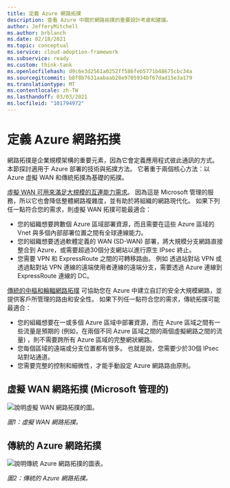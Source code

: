 ```yaml
---
title: 定義 Azure 網路拓撲
description: 查看 Azure 中關於網路拓撲的重要設計考慮和建議。
author: JefferyMitchell
ms.author: brblanch
ms.date: 02/18/2021
ms.topic: conceptual
ms.service: cloud-adoption-framework
ms.subservice: ready
ms.custom: think-tank
ms.openlocfilehash: d9c6e3d2561a0252ff586feb5771b48675cbc34a
ms.sourcegitcommit: b8f8b7631aabaab28e9705934bf67dad15e3a179
ms.translationtype: MT
ms.contentlocale: zh-TW
ms.lasthandoff: 03/03/2021
ms.locfileid: "101794972"
---
```

# <a name="define-an-azure-network-topology"></a>定義 Azure 網路拓撲

網路拓撲是企業規模架構的重要元素，因為它會定義應用程式彼此通訊的方式。 本節探討適用于 Azure 部署的技術與拓撲方法。 它著重于兩個核心方法：以 Azure 虛擬 WAN 和傳統拓撲為基礎的拓撲。

[虛擬 WAN 可用來滿足大規模的互連能力需求](../azure-best-practices/virtual-wan-network-topology.md)。 因為這是 Microsoft 管理的服務，所以它也會降低整體網路複雜度，並有助於將組織的網路現代化。 如果下列任一點符合您的需求，則虛擬 WAN 拓撲可能最適合：

- 您的組織想要跨數個 Azure 區域部署資源，而且需要在這些 Azure 區域的 Vnet 與多個內部部署位置之間有全球連線能力。
- 您的組織想要透過軟體定義的 WAN (SD-WAN) 部署，將大規模分支網路直接整合到 Azure，或需要超過30個分支網站以進行原生 IPsec 終止。
- 您需要 VPN 和 ExpressRoute 之間的可轉移路由。 例如 透過站對站 VPN 或透過點對站 VPN 連線的遠端使用者連線的遠端分支，需要透過 Azure 連線到 ExpressRoute 連線的 DC。

[傳統的中樞和輪輻網路拓撲](../azure-best-practices/traditional-azure-networking-topology.md) 可協助您在 Azure 中建立自訂的安全大規模網路，並提供客戶所管理的路由和安全性。 如果下列任一點符合您的需求，傳統拓撲可能最適合：

- 您的組織想要在一或多個 Azure 區域中部署資源，而在 Azure 區域之間有一些流量是預期的 (例如，在兩個不同 Azure 區域之間的兩個虛擬網路之間的流量) ，則不需要跨所有 Azure 區域的完整網狀網路。
- 您每個區域的遠端或分支位置都有很多。 也就是說，您需要少於30個 IPsec 站對站通道。
- 您需要完整的控制和細微性，才能手動設定 Azure 網路路由原則。

## <a name="virtual-wan-network-topology-microsoft-managed"></a>虛擬 WAN 網路拓撲 (Microsoft 管理的) 

![說明虛擬 WAN 網路拓撲的圖。](./media/virtual-wan-topology.png)

*圖1：虛擬 WAN 網路拓撲。*

## <a name="traditional-azure-networking-topology"></a>傳統的 Azure 網路拓撲

![說明傳統 Azure 網路拓撲的圖表。](./media/customer-managed-topology.png)

*圖2：傳統的 Azure 網路拓撲。*
